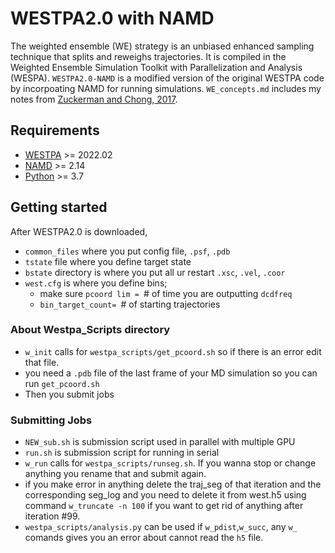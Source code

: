 # WESTPA2.0 with NAMD

The weighted ensemble (WE) strategy is an unbiased enhanced sampling technique that splits and reweighs trajectories. It is compiled in the Weighted Ensemble Simulation Toolkit with Parallelization and Analysis (WESPA). `WESTPA2.0-NAMD` is a modified version of the original WESTPA code by incorpoating NAMD for running simulations. `WE_concepts.md` includes my notes from [Zuckerman and Chong, 2017](https://www.annualreviews.org/doi/abs/10.1146/annurev-biophys-070816-033834).

## Requirements
- [WESTPA](https://github.com/westpa/westpa) >= 2022.02
- [NAMD](http://www.ks.uiuc.edu/Research/namd/) >= 2.14
- [Python](http://www.python.org/) >= 3.7

## Getting started

After WESTPA2.0 is downloaded, 
- `common_files` where you put config file, `.psf`, `.pdb`
- `tstate` file where you define target state
- `bstate` directory is where you put all ur restart `.xsc`, `.vel`, `.coor`
- `west.cfg` is where you define bins; 
	- make sure `pcoord lim = `# of time you are outputting `dcdfreq`
	- `bin_target_count= `# of starting trajectories

### About Westpa_Scripts directory
- `w_init` calls for `westpa_scripts/get_pcoord.sh` so if there is an error edit that file.
- you need a `.pdb` file of the last frame of your MD simulation so you can run `get_pcoord.sh`
- Then you submit jobs	

### Submitting Jobs
- `NEW_sub.sh` is submission script used in parallel with multiple GPU
- `run.sh` is submission script for running in serial
- `w_run` calls for `westpa_scripts/runseg.sh`. If you wanna stop or change anything you rename that and submit again. 
- if you make error in anything delete the traj_seg of that iteration and the corresponding seg_log and you need to delete it from west.h5 using command `w_truncate -n 100` if you want to get rid of anything after iteration #99.
- `westpa_scripts/analysis.py` can be used if `w_pdist`,`w_succ`, any `w_` comands gives you an error about cannot read the `h5` file.
